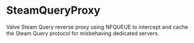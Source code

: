 # SteamQueryProxy
Valve Steam Query reverse proxy using NFQUEUE to intercept and cache the Steam Query protocol for misbehaving dedicated servers.
